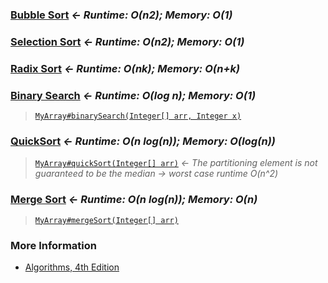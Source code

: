 ### [Bubble Sort](https://en.wikipedia.org/wiki/Bubble_sort) *&larr; Runtime: O(n2); Memory: O(1)*

### [Selection Sort](https://en.wikipedia.org/wiki/Selection_sort) *&larr; Runtime: O(n2); Memory: O(1)*

### [Radix Sort](https://en.wikipedia.org/wiki/Radix_sort) *&larr; Runtime: O(nk); Memory: O(n+k)*

### [Binary Search](https://en.wikipedia.org/wiki/Binary_search_algorithm) *&larr; Runtime: O(log n); Memory: O(1)*
>[`MyArray#binarySearch(Integer[] arr, Integer x)`](./src/main/java/MyArray.java#L2-L24)

### [QuickSort](https://en.wikipedia.org/wiki/Quicksort) *&larr; Runtime: O(n log(n)); Memory: O(log(n))*
>[`MyArray#quickSort(Integer[] arr)`](./src/main/java/MyArray.java#L25-L60) *&larr; The partitioning element is not guaranteed to be the median &rarr; worst case runtime O(n^2)*

### [Merge Sort](https://en.wikipedia.org/wiki/Merge_sort) *&larr; Runtime: O(n log(n)); Memory: O(n)*
>[`MyArray#mergeSort(Integer[] arr)`](./src/main/java/MyArray.java#L61-L96)

### More Information
- [Algorithms, 4th Edition](https://algs4.cs.princeton.edu/home/)
